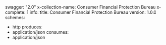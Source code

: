 swagger: "2.0"
x-collection-name: Consumer Financial Protection Bureau
x-complete: 1
info:
  title: Consumer Financial Protection Bureau
  version: 1.0.0
schemes:
- http
produces:
- application/json
consumes:
- application/json